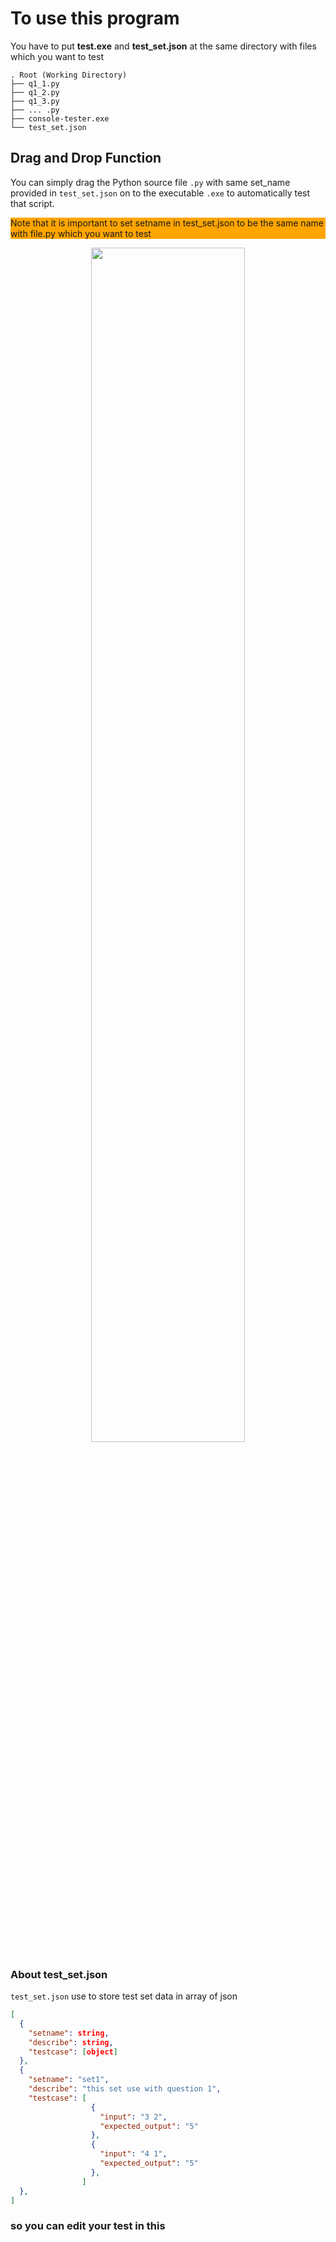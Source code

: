 # To use this program
You have to put **test.exe** and **test_set.json** at the same directory with files which you want to test
```
. Root (Working Directory)
├── q1_1.py
├── q1_2.py
├── q1_3.py
├── ... .py
├── console-tester.exe
└── test_set.json

```

## Drag and Drop Function
You can simply drag the Python source file `.py` with same set_name provided in `test_set.json` on to the executable `.exe` to automatically test that script.

<p style="background-color: orange;">Note that it is important to set setname in test_set.json to be the same name with file.py which you want to test</p>
<p align="center">
  <img src="./docs/media/drag_n_drop.gif" alt="" style="width:70%;"/>
</p>

### About test_set.json
`test_set.json` use to store test set data in array of json
```json
[
  {
    "setname": string,
    "describe": string,
    "testcase": [object]
  },
  {
    "setname": "set1",
    "describe": "this set use with question 1",
    "testcase": [
                  {
                    "input": "3 2",
                    "expected_output": "5"
                  },
                  {
                    "input": "4 1",
                    "expected_output": "5"
                  },
                ]
  },
]
```
### so you can edit your test in this

